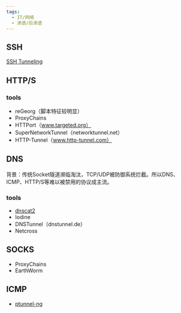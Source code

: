 ```yaml
---
tags:
  - IT/网络
  - 渗透/后渗透
---
```



## SSH

[SSH Tunneling](SSH%20Tunneling.md)


## HTTP/S


### tools

- reGeorg（脚本特征较明显）
- ProxyChains
- HTTPort（www.targeted.org）
- SuperNetworkTunnel（networktunnel.net）
- HTTP-Tunnel（www.http-tunnel.com）


## DNS

背景：传统Socket隧道濒临淘汰，TCP/UDP被防御系统拦截。所以DNS、ICMP、HTTP/S等难以被禁用的协议成主流。

### tools

- [dnscat2](https://github.com/iagox86/dnscat2)
- Iodine
- DNSTunnel（dnstunnel.de）
- Netcross


## SOCKS

- ProxyChains
- EarthWorm


## ICMP

- [ptunnel-ng](https://github.com/utoni/ptunnel-ng)